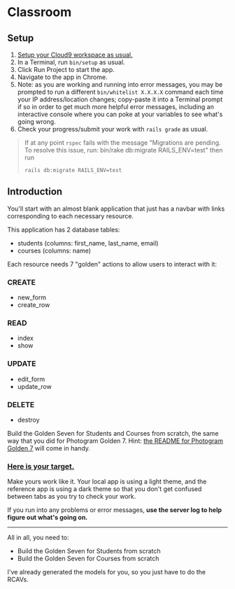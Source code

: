 # Classroom

## Setup

 1. [Setup your Cloud9 workspace as usual.](https://guides.firstdraft.com/starting-on-a-project-in-cloud9)
 1. In a Terminal, run `bin/setup` as usual.
 1. Click Run Project to start the app.
 1. Navigate to the app in Chrome.
 1. Note: as you are working and running into error messages, you may be prompted to run a different `bin/whitelist X.X.X.X` command each time your IP address/location changes; copy-paste it into a Terminal prompt if so in order to get much more helpful error messages, including an interactive console where you can poke at your variables to see what's going wrong.
 1. Check your progress/submit your work with `rails grade` as usual.

> If at any point `rspec` fails with the message "Migrations are pending. To resolve this issue, run: bin/rake db:migrate RAILS_ENV=test" then run
>
> `rails db:migrate RAILS_ENV=test`

## Introduction

You'll start with an almost blank application that just has a navbar with links corresponding to each necessary resource.

This application has 2 database tables:

 - students (columns: first_name, last_name, email)
 - courses (columns: name)

Each resource needs 7 "golden" actions to allow users to interact with it:

### CREATE

 - new_form
 - create_row

### READ

 - index
 - show

### UPDATE

 - edit_form
 - update_row

### DELETE

 - destroy

Build the Golden Seven for Students and Courses from scratch, the same way that you did for Photogram Golden 7. Hint: [the README for Photogram Golden 7](https://github.com/appdev-projects/photogram-golden-7#photogram-golden-seven) will come in handy.

### [Here is your target.](https://classroom-target.herokuapp.com/)

Make yours work like it. Your local app is using a light theme, and the reference app is using a dark theme so that you don't get confused between tabs as you try to check your work.

If you run into any problems or error messages, **use the server log to help figure out what's going on.**

---

All in all, you need to:

 - Build the Golden Seven for Students from scratch
 - Build the Golden Seven for Courses from scratch

I've already generated the models for you, so you just have to do the RCAVs.
